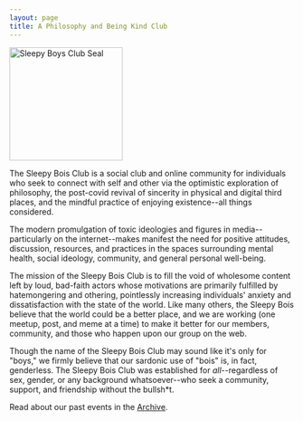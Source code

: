 ```yaml
---
layout: page
title: A Philosophy and Being Kind Club
---
```


<img src="https://drive.google.com/uc?export=view&id=18btTzpze3pKhvoAdVpJR0Sp2JgoOfbJp" alt="Sleepy Boys Club Seal" width="200"/>

The Sleepy Bois Club is a social club and online community for individuals who seek to connect with self and other via the optimistic exploration of philosophy, the post-covid revival of sincerity in physical and digital third places, and the mindful practice of enjoying existence--all things considered.

The modern promulgation of toxic ideologies and figures in media--particularly on the internet--makes manifest the need for positive attitudes,  discussion, resources, and practices in the spaces surrounding mental health, social ideology, community, and general personal well-being. 

The mission of the Sleepy Bois Club is to fill the void of wholesome content left by loud, bad-faith actors whose motivations are primarily fulfilled by hatemongering and othering, pointlessly increasing individuals' anxiety and dissatisfaction with the state of the world. Like many others, the Sleepy Bois believe that the world could be a better place, and we are working (one meetup, post, and meme at a time) to make it better for our members, community, and those who happen upon our group on the web.

Though the name of the Sleepy Bois Club may sound like it's only for "boys," we firmly believe that our sardonic use of "bois" is, in fact, genderless. The Sleepy Bois Club was established for _all_--regardless of sex, gender, or any background whatsoever--who seek a community, support, and friendship without the bullsh*t.

Read about our past events in the [Archive](/pages/archive.md#meetups).

